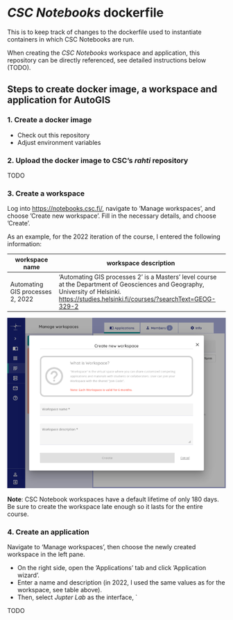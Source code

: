 # *CSC Notebooks* dockerfile

This is to keep track of changes to the dockerfile used to instantiate
containers in which CSC Notebooks are run.

When creating the *CSC Notebooks* workspace and application, this repository can
be directly referenced, see detailed instructions below (TODO).

## Steps to create docker image, a workspace and application for AutoGIS

### 1. Create a docker image

- Check out this repository
- Adjust environment variables


### 2. Upload the docker image to CSC’s *rahti* repository

TODO

### 3. Create a workspace

Log into https://notebooks.csc.fi/, navigate to ’Manage workspaces’, and choose
’Create new workspace’. Fill in the necessary details, and choose ’Create’. 

As an example, for the 2022 iteration of the course,
I entered the following information:

| workspace name                   | workspace description                   |
| -------------------------------- | --------------------------------------- |
| Automating GIS processes 2, 2022 | ‘Automating GIS processes 2’ is a Masters’ level course at the Department of Geosciences and Geography, University of Helsinki. https://studies.helsinki.fi/courses/?searchText=GEOG-329-2 |

![Screenshot ‘create workspace’](_static/images/create-workspace_700x545px.png)

**Note**: CSC Notebook workspaces have a default lifetime of only 180 days. Be
sure to create the workspace late enough so it lasts for the entire course.


### 4. Create an application

Navigate to ‘Manage workspaces’, then choose the newly created workspace in the
left pane. 

- On the right side, open the ’Applications’ tab and click ’Application
wizard’.
- Enter a name and description (in 2022, I used the same values as for
the workspace, see table above).
- Then, select *Jupter Lab* as the interface, `

TODO
